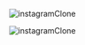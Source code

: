 ![instagramClone](https://user-images.githubusercontent.com/7783578/178891588-c22dcfa4-1d43-414a-a494-4edfcd2bf602.jpg)

![instagramClone](https://www.instagram.com/euseiqueoruchtrai/?utm_source=ig_web_button_share_sheet)
